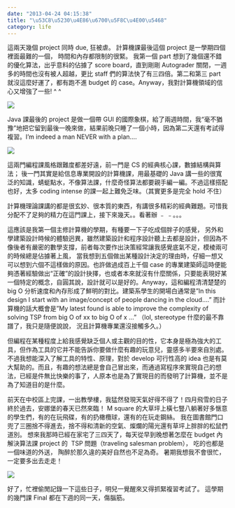 ```yaml
---
date: "2013-04-24 04:15:38"
title: "\u53C8\u5230\u4E86\u6700\u5F8C\u4E00\u5468"
category: life
---
```


這兩天幾個 project 同時 due, 狂被虐。 計算機課最後這個 project 是一學期四個裡面最難的一個， 時間和內存都限制的很緊。 我第一個 part 想到了幾個還不錯的優化算法，出乎意料的佔據了 score board，直到剛剛 Autograder 關閉，一週多的時間也沒有被人超越，更比 staff 們的算法快了有三四倍。第二和第三 part 就沒這麼好運了，都有跑不進 budget 的 case。Anyway，我對計算機領域的信心又增強了一些! ^ ^

![](https://architech-blog.s3-ap-southeast-1.amazonaws.com/content/images/uploads/2013/04/Screen-Shot-2013-04-15-at-9.03.38-AM.png)

Java 課最後的 project 是做一個帶 GUI 的國際象棋，給了兩週時間，我“毫不猶豫”地把它留到最後一晚來做，結果前晚只睡了一個小時，因為第二天還有考試得複習。I’m indeed a man NEVER with a plan….

![](https://architech-blog.s3-ap-southeast-1.amazonaws.com/content/images/uploads/2013/04/Screen-Shot-2013-04-24-at-2.13.43-AM.png)

這兩門編程課風格跟難度都差好遠，前一門是 CS 的經典核心課，數據結構與算法； 後一門其實是給信息專業開設的計算機課，用最基礎的 Java 講一些的很寬泛的知識，蜻蜓點水，不像算法課，什麼奇怪算法都要親手編一編。不過這樣搭配也好，太多 coding intense 的課一起上難免乏味。（其實更多是完全 hold 不住）

計算機理論課講的都是很玄妙、很本質的東西，有講很多精彩的經典難題。可惜我分配不了足夠的精力在這門課上，接下來幾天。。看著辦 ﹣ ﹣。。。

這應該是我第一個主修計算機的學期，有種要一下子吃成個胖子的感覺， 另外和學建築設計時候的體驗迥異，雖然建築設計和程序設計聽上去都是設計，但因為不像後者有嚴密的數學支撐，前者每次要作出決策經常讓我感覺底氣不足，模棱兩可的時候總是佔據著上風， 當我想到五個做出某種設計決定的理由時，仔細一想又可以想到六個不這樣做的原因。也許做過成百上千個 case 的專業建築師這時便能夠憑著經驗做出“正確”的設計抉擇，也或者本來就沒有什麼關係，只要能表現好某一個特定的概念，自圓其說，設計就可以是好的。Anyway，這和編程清清楚楚的 big O 分析速度和內存形成了鮮明的對比。建築系學生的開場白通常是”In this design I start with an image/concept of people dancing in the cloud….” 而計算機的話大概會是”My latest found is able to improve the complexity of solving TSP from big O of xx to big O of x …” （lol, stereotype 什麼的最不靠譜了，我只是隨便說說， 況且計算機專業還沒接觸多久。）

但編程在某種程度上給我感覺缺乏個人或主觀的目的性，它本身是極為強大的工具，但作為工具的它并不能告訴你要做什麼有趣的玩意兒，靈感多半要來自別處。不過我想能深入了解工具的特性、原理，對於 develop 可行性高的 idea 也是有莫大幫助的。而且，有趣的想法總是會自己冒出來，而通過寫程序來實現自己的想法，已經是件無比快樂的事了，人原本也是為了實現目的而發明了計算機，並不是為了知道目的是什麼。

前天在中校區上完課，一出教學樓，我猛然發現天氣好得不得了！四月飛雪的日子終於過去，安娜堡的春天已然來臨！ M square 的大草坪上橫七豎八躺著好多愜意的學生們，有的在玩飛碟，有的扔橄欖球，還有的在玩走鋼絲。 我在圖書館門口兜了三圈捨不得進去，捨不得和清新的空氣、燦爛的陽光還有草坪上胖胖的松鼠們道別。 想來我那時已經在家宅了三四天了，每天從早到晚想著怎麼在 budget 內解決算法課 project 的  TSP 問題（traveling salesman problem）， 吃的也都是一個味道的外送， 陶醉於那久違的美好自然也不足為奇。 暑期我想我不會很忙，一定要多出去走走！

![](https://architech-blog.s3-ap-southeast-1.amazonaws.com/content/images/uploads/2013/04/p_large_vONK_67ca0002aabd2d0e.jpg)

好了，忙裡偷閒記錄一下這些日子，明兒一覺醒來又得抓緊複習考試了。 這學期的幾門課 Final 都在下週的同一天，傷腦筋。
